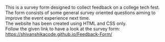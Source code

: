 This is a survey form designed to collect feedback on a college tech fest.<br />
The form consists of some general survey oriented questions aiming to improve the event experience next time.<br />
The website has been created using HTML and CSS only.<br />
Follow the given link to have a look at the survey form:
https://shivanshikacode.github.io/Feedback-Form/
